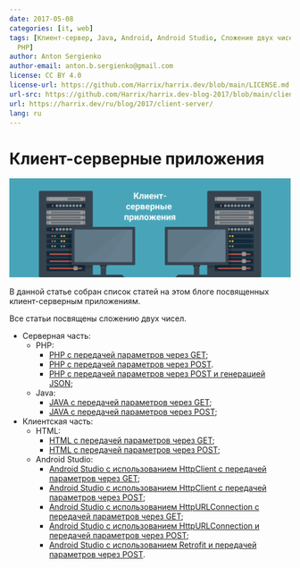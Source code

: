 ```yaml
---
date: 2017-05-08
categories: [it, web]
tags: [Клиент-сервер, Java, Android, Android Studio, Сложение двух чисел, JSON, HTML,
  PHP]
author: Anton Sergienko
author-email: anton.b.sergienko@gmail.com
license: CC BY 4.0
license-url: https://github.com/Harrix/harrix.dev/blob/main/LICENSE.md
url-src: https://github.com/Harrix/harrix.dev-blog-2017/blob/main/client-server/client-server.md
url: https://harrix.dev/ru/blog/2017/client-server/
lang: ru
---
```


# Клиент-серверные приложения

![Featured image](featured-image.svg)

В данной статье собран список статей на этом блоге посвященных клиент-серверным приложениям.

Все статьи посвящены сложению двух чисел.

- Серверная часть:
  - PHP:
    - [PHP с передачей параметров через GET](https://github.com/Harrix/harrix.dev-blog-2017/blob/main/add-2-num-php-get/add-2-num-php-get.md);
    - [PHP с передачей параметров через POST](https://github.com/Harrix/harrix.dev-blog-2017/blob/main/add-2-num-php-post/add-2-num-php-post.md).
    - [PHP с передачей параметров через POST и генерацией JSON](https://github.com/Harrix/harrix.dev-blog-2017/blob/main/add-2-num-php-post-json/add-2-num-php-post-json.md);
  - Java:
    - [JAVA с передачей параметров через GET](https://github.com/Harrix/harrix.dev-blog-2017/blob/main/add-2-num-php-post-json/add-2-num-php-post-json.md);
    - [JAVA с передачей параметров через POST](https://github.com/Harrix/harrix.dev-blog-2017/blob/main/add-2-num-java-post/add-2-num-java-post.md);
- Клиентская часть:
  - HTML:
    - [HTML с передачей параметров через GET](https://github.com/Harrix/harrix.dev-blog-2017/blob/main/add-2-num-html-get/add-2-num-html-get.md);
    - [HTML с передачей параметров через POST](https://github.com/Harrix/harrix.dev-blog-2017/blob/main/add-2-num-html-post/add-2-num-html-post.md);
  - Android Studio:
    - [Android Studio с использованием HttpClient с передачей параметров через GET](https://github.com/Harrix/harrix.dev-blog-2017/blob/main/add-2-num-apache-http/add-2-num-apache-http.md);
    - [Android Studio с использованием HttpClient с передачей параметров через POST](https://github.com/Harrix/harrix.dev-blog-2017/blob/main/add-2-num-apache-http-post/add-2-num-apache-http-post.md);
    - [Android Studio с использованием HttpURLConnection с передачей параметров через GET](https://github.com/Harrix/harrix.dev-blog-2017/blob/main/add-2-num-http-url-connection/add-2-num-http-url-connection.md);
    - [Android Studio с использованием HttpURLConnection и передачей параметров через POST](https://github.com/Harrix/harrix.dev-blog-2017/blob/main/add-2-num-http-url-connection-post/add-2-num-http-url-connection-post.md);
    - [Android Studio с использованием Retrofit и передачей параметров через POST](https://github.com/Harrix/harrix.dev-blog-2017/blob/main/add-2-num-http-retrofit-post-json/add-2-num-http-retrofit-post-json.md).
